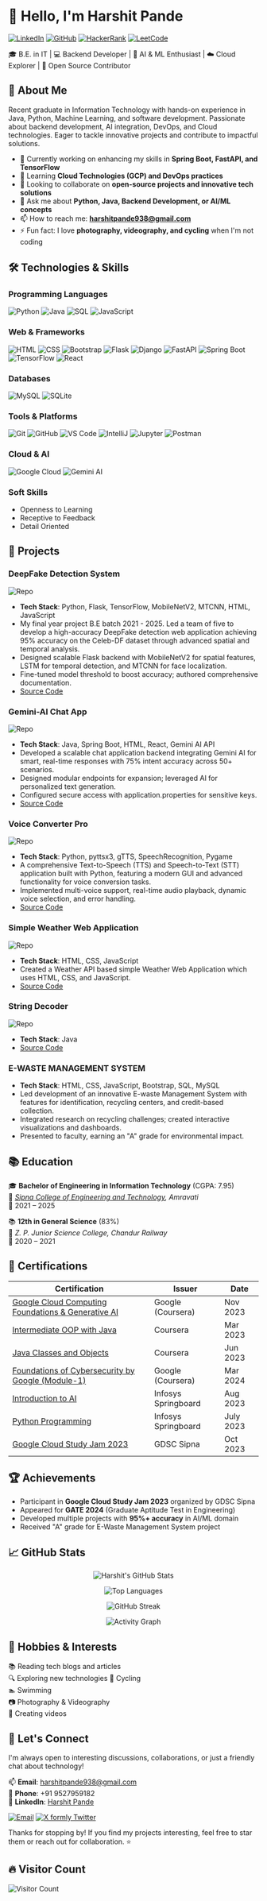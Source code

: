 # 👋 Hello, I'm Harshit Pande

[![LinkedIn](https://img.shields.io/badge/LinkedIn-0077B5?style=for-the-badge&logo=linkedin&logoColor=white)](https://www.linkedin.com/in/harshit-pande-001hp141022?utm_source=share&utm_campaign=share_via&utm_content=profile&utm_medium=android_app)
[![GitHub](https://img.shields.io/badge/GitHub-181717?style=for-the-badge&logo=github&logoColor=white)](https://github.com/harshit001-2023/)
[![HackerRank](https://img.shields.io/badge/HackerRank-2EC866?style=for-the-badge&logo=hackerrank&logoColor=white)](https://www.hackerrank.com/)
[![LeetCode](https://img.shields.io/badge/LeetCode-FFA116?style=for-the-badge&logo=leetcode&logoColor=black)](https://leetcode.com/)

🎓 B.E. in IT | 💻 Backend Developer | 🤖 AI & ML Enthusiast | ☁️ Cloud Explorer | 🚀 Open Source Contributor

## 🚀 About Me

Recent graduate in Information Technology with hands-on experience in Java, Python, Machine Learning, and software development. Passionate about backend development, AI integration, DevOps, and Cloud technologies. Eager to tackle innovative projects and contribute to impactful solutions.

- 🔭 Currently working on enhancing my skills in **Spring Boot, FastAPI, and TensorFlow**
- 🌱 Learning **Cloud Technologies (GCP) and DevOps practices**
- 👯 Looking to collaborate on **open-source projects and innovative tech solutions**
- 💬 Ask me about **Python, Java, Backend Development, or AI/ML concepts**
- 📫 How to reach me: **harshitpande938@gmail.com**
- ⚡ Fun fact: I love **photography, videography, and cycling** when I'm not coding

## 🛠️ Technologies & Skills

### Programming Languages
![Python](https://img.shields.io/badge/Python-3776AB?style=for-the-badge&logo=python&logoColor=white)
![Java](https://img.shields.io/badge/Java-007396?style=for-the-badge&logo=java&logoColor=white)
![SQL](https://img.shields.io/badge/SQL-4479A1?style=for-the-badge&logo=mysql&logoColor=white)
![JavaScript](https://img.shields.io/badge/JavaScript-F7DF1E?style=for-the-badge&logo=javascript&logoColor=black)

### Web & Frameworks
![HTML](https://img.shields.io/badge/HTML-E34F26?style=for-the-badge&logo=html5&logoColor=white)
![CSS](https://img.shields.io/badge/CSS-1572B6?style=for-the-badge&logo=css3&logoColor=white)
![Bootstrap](https://img.shields.io/badge/Bootstrap-563D7C?style=for-the-badge&logo=bootstrap&logoColor=white)
![Flask](https://img.shields.io/badge/Flask-000000?style=for-the-badge&logo=flask&logoColor=white)
![Django](https://img.shields.io/badge/Django-092E20?style=for-the-badge&logo=django&logoColor=white)
![FastAPI](https://img.shields.io/badge/FastAPI-005571?style=for-the-badge&logo=fastapi&logoColor=white)
![Spring Boot](https://img.shields.io/badge/Spring%20Boot-6DB33F?style=for-the-badge&logo=spring-boot&logoColor=white)
![TensorFlow](https://img.shields.io/badge/TensorFlow-FF6F00?style=for-the-badge&logo=tensorflow&logoColor=white)
![React](https://img.shields.io/badge/React-61DAFB?style=for-the-badge&logo=react&logoColor=black)

### Databases
![MySQL](https://img.shields.io/badge/MySQL-4479A1?style=for-the-badge&logo=mysql&logoColor=white)
![SQLite](https://img.shields.io/badge/SQLite-003B57?style=for-the-badge&logo=sqlite&logoColor=white)

### Tools & Platforms
![Git](https://img.shields.io/badge/Git-F05032?style=for-the-badge&logo=git&logoColor=white)
![GitHub](https://img.shields.io/badge/GitHub-181717?style=for-the-badge&logo=github&logoColor=white)
![VS Code](https://img.shields.io/badge/VS%20Code-007ACC?style=for-the-badge&logo=visual-studio-code&logoColor=white)
![IntelliJ](https://img.shields.io/badge/IntelliJ-000000?style=for-the-badge&logo=intellij-idea&logoColor=white)
![Jupyter](https://img.shields.io/badge/Jupyter-F37626?style=for-the-badge&logo=jupyter&logoColor=white)
![Postman](https://img.shields.io/badge/Postman-FF6C37?style=for-the-badge&logo=postman&logoColor=white)

### Cloud & AI
![Google Cloud](https://img.shields.io/badge/Google%20Cloud-4285F4?style=for-the-badge&logo=google-cloud&logoColor=white)
![Gemini AI](https://img.shields.io/badge/Gemini%20AI-4285F4?style=for-the-badge&logo=google&logoColor=white)

### Soft Skills
- Openness to Learning
- Receptive to Feedback
- Detail Oriented

## 🚀 Projects

### DeepFake Detection System
![Repo](https://github-readme-stats.vercel.app/api/pin/?username=harshit001-2023&repo=Deep-Fake-Detection-System&theme=radical)

- **Tech Stack**: Python, Flask, TensorFlow, MobileNetV2, MTCNN, HTML, JavaScript
- My final year project B.E batch 2021 - 2025. Led a team of five to develop a high-accuracy DeepFake detection web application achieving 95% accuracy on the Celeb-DF dataset through advanced spatial and temporal analysis.
- Designed scalable Flask backend with MobileNetV2 for spatial features, LSTM for temporal detection, and MTCNN for face localization.
- Fine-tuned model threshold to boost accuracy; authored comprehensive documentation.
- [Source Code](https://github.com/harshit001-2023/Deep-Fake-Detection-System)

### Gemini-AI Chat App
![Repo](https://github-readme-stats.vercel.app/api/pin/?username=harshit001-2023&repo=Gemini-Chat&theme=radical)

- **Tech Stack**: Java, Spring Boot, HTML, React, Gemini AI API
- Developed a scalable chat application backend integrating Gemini AI for smart, real-time responses with 75% intent accuracy across 50+ scenarios.
- Designed modular endpoints for expansion; leveraged AI for personalized text generation.
- Configured secure access with application.properties for sensitive keys.
- [Source Code](https://github.com/harshit001-2023/Gemini-Chat)

### Voice Converter Pro
![Repo](https://github-readme-stats.vercel.app/api/pin/?username=harshit001-2023&repo=voice-converter-pro&theme=radical)

- **Tech Stack**: Python, pyttsx3, gTTS, SpeechRecognition, Pygame
- A comprehensive Text-to-Speech (TTS) and Speech-to-Text (STT) application built with Python, featuring a modern GUI and advanced functionality for voice conversion tasks.
- Implemented multi-voice support, real-time audio playback, dynamic voice selection, and error handling.
- [Source Code](https://github.com/harshit001-2023/voice-converter-pro)

### Simple Weather Web Application
![Repo](https://github-readme-stats.vercel.app/api/pin/?username=harshit001-2023&repo=Simple-Weather-Web-Application&theme=radical)

- **Tech Stack**: HTML, CSS, JavaScript
- Created a Weather API based simple Weather Web Application which uses HTML, CSS, and JavaScript.
- [Source Code](https://github.com/harshit001-2023/Simple-Weather-Web-Application)

### String Decoder
![Repo](https://github-readme-stats.vercel.app/api/pin/?username=harshit001-2023&repo=String-Decoder&theme=radical)

- **Tech Stack**: Java
- [Source Code](https://github.com/harshit001-2023/String-Decoder)

### E-WASTE MANAGEMENT SYSTEM
- **Tech Stack**: HTML, CSS, JavaScript, Bootstrap, SQL, MySQL
- Led development of an innovative E-waste Management System with features for identification, recycling centers, and credit-based collection.
- Integrated research on recycling challenges; created interactive visualizations and dashboards.
- Presented to faculty, earning an "A" grade for environmental impact. 

## 📚 Education

🎓 **Bachelor of Engineering in Information Technology** (CGPA: 7.95)  
📍 *[Sipna College of Engineering and Technology](https://sipnaengg.ac.in/), Amravati*  
📅 2021 – 2025  

📚 **12th in General Science** (83%)  
📍 *Z. P. Junior Science College, Chandur Railway*  
📅 2020 – 2021  

## 📜 Certifications

| Certification | Issuer | Date |
|--------------|--------|------|
| [Google Cloud Computing Foundations & Generative AI](https://drive.google.com/file/d/1_Sjj4KXY6HBJuXG9kuOEHwyjNf5Fv1ON/view?usp=drivesdk) | Google (Coursera) | Nov 2023 |
| [Intermediate OOP with Java](https://www.coursera.org/account/accomplishments/certificate/4JLSBG9DAXS5) | Coursera | Mar 2023 |
| [Java Classes and Objects](https://www.coursera.org/account/accomplishments/certificate/XF4VS9YUGCAY) | Coursera | Jun 2023 |
| [Foundations of Cybersecurity by Google (Module-1)](https://coursera.org/share/1f3ff768657fe0f8c3b30abfa9ac84fb) | Google (Coursera) | Mar 2024 |
| [Introduction to AI](https://drive.google.com/file/d/1T_98KSZ1F7XBdP1-NQ-f8HmGSfpYD3ZH/view?usp=sharing) | Infosys Springboard | Aug 2023 |
| [Python Programming](https://drive.google.com/file/d/12e_00JSfmZCWQ9_oOp6eQRIQ2lXYf4Ho/view?usp=sharing) | Infosys Springboard | July 2023 |
| [Google Cloud Study Jam 2023](https://example.com/cert6) | GDSC Sipna | Oct 2023 |

## 🏆 Achievements
- Participant in **Google Cloud Study Jam 2023** organized by GDSC Sipna
- Appeared for **GATE 2024** (Graduate Aptitude Test in Engineering)
- Developed multiple projects with **95%+ accuracy** in AI/ML domain
- Received "A" grade for E-Waste Management System project

## 📈 GitHub Stats


<div align="center">
  
![Harshit's GitHub Stats](https://github-readme-stats.vercel.app/api?username=harshit001-2023&show_icons=true&theme=radical&include_all_commits=true)

![Top Languages](https://github-readme-stats.vercel.app/api/top-langs/?username=harshit001-2023&layout=compact&theme=radical&hide=html,css)

![GitHub Streak](https://streak-stats.demolab.com?user=harshit001-2023&locale=en&mode=daily&theme=default&hide_border=false&border_radius=5&order=3)

![Activity Graph](https://github-readme-activity-graph.vercel.app/graph?username=harshit001-2023&radius=16&theme=react&area=true&order=5)
</div>

## 🎨 Hobbies & Interests

📚 Reading tech blogs and articles   
🔍 Exploring new technologies 
🚴 Cycling  
🏊 Swimming  
📷 Photography & Videography  
🎥 Creating videos  

## 🤝 Let's Connect

I'm always open to interesting discussions, collaborations, or just a friendly chat about technology!

📫 **Email**: [harshitpande938@gmail.com](mailto:harshitpande938@gmail.com)  
📱 **Phone**: +91 9527959182  
💼 **LinkedIn**: [Harshit Pande](https://www.linkedin.com/in/harshit-pande-001hp141022)  

[![Email](https://img.shields.io/badge/Email-Me-red?style=for-the-badge&logo=gmail)](mailto:harshitpande938@gmail.com)
[![X formly Twitter](https://img.shields.io/badge/Twitter-Follow-1DA1F2?style=for-the-badge&logo=twitter)](https://x.com/harshit001_2023)

Thanks for stopping by! If you find my projects interesting, feel free to star them or reach out for collaboration. ⭐

## 🔥 Visitor Count
![Visitor Count](https://komarev.com/ghpvc/?username=harshit001-2023&label=Profile%20Views&color=red&style=flat)
